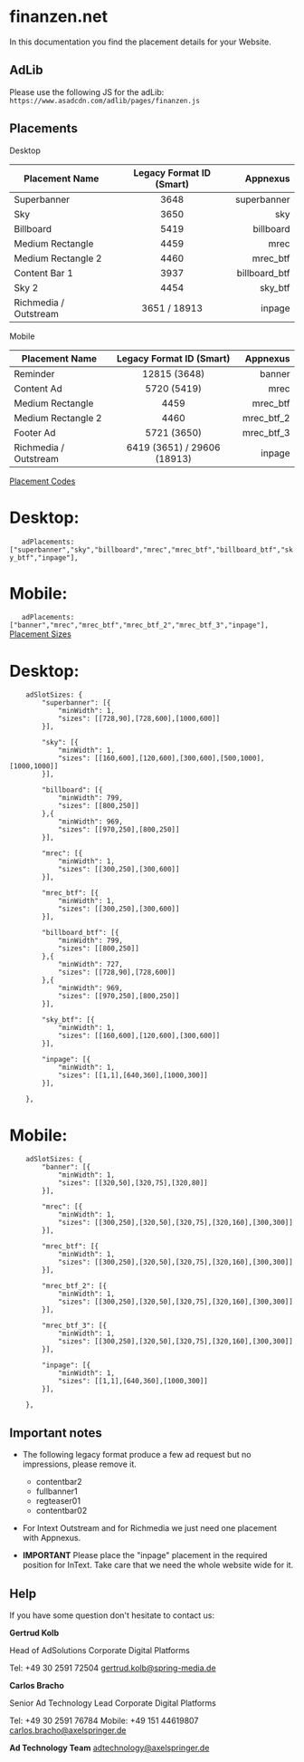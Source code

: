# finanzen.net

In this documentation you find the placement details for your Website.  

## AdLib

Please use the following JS for the adLib: ```https://www.asadcdn.com/adlib/pages/finanzen.js```


## Placements

 Desktop

| Placement Name|Legacy Format ID (Smart)|Appnexus|
| ------------- |:-------------:| -----:|
|Superbanner|3648|superbanner|
|Sky|3650|sky|
|Billboard|5419|billboard|
|Medium Rectangle|4459|mrec|
|Medium Rectangle 2|4460|mrec_btf|
|Content Bar 1|3937|billboard_btf|
|Sky 2|4454|sky_btf|
|Richmedia / Outstream|3651 / 18913|inpage|

 Mobile


| Placement Name|Legacy Format ID (Smart)|Appnexus|
| ------------- |:-------------:| -----:|
|Reminder|12815 (3648)|banner|
|Content Ad|5720 (5419)|mrec|
|Medium Rectangle|4459|mrec_btf|
|Medium Rectangle 2|4460|mrec_btf_2|
|Footer Ad|5721 (3650)|mrec_btf_3|
|Richmedia / Outstream|6419 (3651) / 29606 (18913)|inpage|

 [Placement Codes](https://github.com/spring-media/adsolutions-implementationReference/blob/master/publisher-display-reference.md#3-define-the-ad-placements-for-the-website)

# Desktop:

`	adPlacements: ["superbanner","sky","billboard","mrec","mrec_btf","billboard_btf","sky_btf","inpage"],`

# Mobile:

`	adPlacements: ["banner","mrec","mrec_btf","mrec_btf_2","mrec_btf_3","inpage"],`
 [Placement Sizes](https://github.com/spring-media/adsolutions-implementationReference/blob/master/publisher-display-reference.md#4-define-the-sizes-for-every-ad-placement)

# Desktop:

```
	adSlotSizes: {
		"superbanner": [{
			"minWidth": 1,
			"sizes": [[728,90],[728,600],[1000,600]]
		}],
     
		"sky": [{
			"minWidth": 1,
			"sizes": [[160,600],[120,600],[300,600],[500,1000],[1000,1000]]
		}],
     
		"billboard": [{
			"minWidth": 799,
			"sizes": [[800,250]]
		},{
			"minWidth": 969,
			"sizes": [[970,250],[800,250]]
		}],
     
		"mrec": [{
			"minWidth": 1,
			"sizes": [[300,250],[300,600]]
		}],

		"mrec_btf": [{
			"minWidth": 1,
			"sizes": [[300,250],[300,600]]
		}],
		
		"billboard_btf": [{
			"minWidth": 799,
			"sizes": [[800,250]]
		},{
			"minWidth": 727,
			"sizes": [[728,90],[728,600]]
		},{
			"minWidth": 969,
			"sizes": [[970,250],[800,250]]
		}],
		
		"sky_btf": [{
			"minWidth": 1,
			"sizes": [[160,600],[120,600],[300,600]]
		}],

		"inpage": [{
			"minWidth": 1,
			"sizes": [[1,1],[640,360],[1000,300]]
		}],
     
	},
```

# Mobile:

```
	adSlotSizes: {
		"banner": [{
			"minWidth": 1,
			"sizes": [[320,50],[320,75],[320,80]]
		}],
     
		"mrec": [{
			"minWidth": 1,
			"sizes": [[300,250],[320,50],[320,75],[320,160],[300,300]]
		}],
     
		"mrec_btf": [{
			"minWidth": 1,
			"sizes": [[300,250],[320,50],[320,75],[320,160],[300,300]]
		}],
        
		"mrec_btf_2": [{
			"minWidth": 1,
			"sizes": [[300,250],[320,50],[320,75],[320,160],[300,300]]
		}],
        
		"mrec_btf_3": [{
			"minWidth": 1,
			"sizes": [[300,250],[320,50],[320,75],[320,160],[300,300]]
		}],
     
		"inpage": [{
			"minWidth": 1,
			"sizes": [[1,1],[640,360],[1000,300]]
		}],
     
	},
```

## Important notes

- The following legacy format produce a few ad request but no impressions, please remove it.
	- contentbar2
	- fullbanner1
	- regteaser01
	- contentbar02
	
- For Intext Outstream and for Richmedia we just need one placement with Appnexus.
- __IMPORTANT__ Please place the "inpage" placement in the required position for InText. Take care that we need the whole website wide for it.

## Help

If you have some question don't hesitate to contact us:


__Gertrud Kolb__
 
  Head of AdSolutions
  Corporate Digital Platforms

  Tel: +49 30 2591 72504
  gertrud.kolb@spring-media.de


__Carlos Bracho__
 
  Senior Ad Technology Lead 
  Corporate Digital Platforms
  
  Tel: +49 30 2591 76784
  Mobile: +49 151 44619807 
  carlos.bracho@axelspringer.de

__Ad Technology Team__
  adtechnology@axelspringer.de
  
